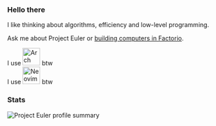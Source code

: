 ### Hello there

I like thinking about algorithms, efficiency and low-level programming.

Ask me about Project Euler or [building computers in Factorio](https://github.com/giodueck/factorio-computing).

<p>
  I use <img title="Arch Linux" alt="Arch Linux" height="40" width="40" src="https://cdn.simpleicons.org/archlinux/1793D1" /> btw <br>
  I use <img title="Neovim" alt="Neovim" height="40" width="40" src="https://cdn.simpleicons.org/neovim/57A143" /> btw
</p>

### Stats
<img alt="Project Euler profile summary" src="https://projecteuler.net/profile/giodueck.png">
